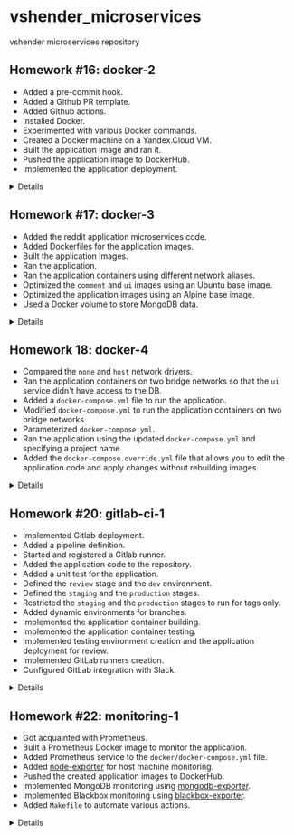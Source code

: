 # vshender_microservices

vshender microservices repository


## Homework #16: docker-2

- Added a pre-commit hook.
- Added a Github PR template.
- Added Github actions.
- Installed Docker.
- Experimented with various Docker commands.
- Created a Docker machine on a Yandex.Cloud VM.
- Built the application image and ran it.
- Pushed the application image to DockerHub.
- Implemented the application deployment.

<details><summary>Details</summary>

Install a pre-commit hook:
```
$ vim .pre-commit-config.yaml
$ pre-commit install
pre-commit installed at .git/hooks/pre-commit
```

Check Docker:
```
$ docker version
Client:
 Cloud integration: v1.0.25
 Version:           20.10.16
 API version:       1.41
 Go version:        go1.17.10
 Git commit:        aa7e414
 Built:             Thu May 12 09:20:34 2022
 OS/Arch:           darwin/amd64
 Context:           default
 Experimental:      true

Server: Docker Desktop 4.9.1 (81317)
 Engine:
  Version:          20.10.16
  API version:      1.41 (minimum version 1.12)
  Go version:       go1.17.10
  Git commit:       f756502
  Built:            Thu May 12 09:15:42 2022
  OS/Arch:          linux/amd64
  Experimental:     false
 containerd:
  Version:          1.6.4
  GitCommit:        212e8b6fa2f44b9c21b2798135fc6fb7c53efc16
 runc:
  Version:          1.1.1
  GitCommit:        v1.1.1-0-g52de29d
 docker-init:
  Version:          0.19.0
  GitCommit:        de40ad0

$ docker info
Client:
 Context:    default
 Debug Mode: false
 Plugins:
  buildx: Docker Buildx (Docker Inc., v0.8.2)
  compose: Docker Compose (Docker Inc., v2.6.0)
  sbom: View the packaged-based Software Bill Of Materials (SBOM) for an image (Anchore Inc., 0.6.0)
  scan: Docker Scan (Docker Inc., v0.17.0)

Server:
 Containers: 1
  Running: 1
  Paused: 0
  Stopped: 0
 Images: 3
 Server Version: 20.10.16
 Storage Driver: overlay2
  Backing Filesystem: extfs
  Supports d_type: true
  Native Overlay Diff: true
  userxattr: false
 Logging Driver: json-file
 Cgroup Driver: cgroupfs
 Cgroup Version: 2
 Plugins:
  Volume: local
  Network: bridge host ipvlan macvlan null overlay
  Log: awslogs fluentd gcplogs gelf journald json-file local logentries splunk syslog
 Swarm: inactive
 Runtimes: io.containerd.runc.v2 io.containerd.runtime.v1.linux runc
 Default Runtime: runc
 Init Binary: docker-init
 containerd version: 212e8b6fa2f44b9c21b2798135fc6fb7c53efc16
 runc version: v1.1.1-0-g52de29d
 init version: de40ad0
 Security Options:
  seccomp
   Profile: default
  cgroupns
 Kernel Version: 5.10.104-linuxkit
 Operating System: Docker Desktop
 OSType: linux
 Architecture: x86_64
 CPUs: 8
 Total Memory: 7.773GiB
 Name: docker-desktop
 ID: GA3U:AGYV:U6MS:ZAEP:OXSE:43GB:MILL:SIL6:LDUZ:IGJF:7SMA:7FUC
 Docker Root Dir: /var/lib/docker
 Debug Mode: false
 HTTP Proxy: http.docker.internal:3128
 HTTPS Proxy: http.docker.internal:3128
 No Proxy: hubproxy.docker.internal
 Registry: https://index.docker.io/v1/
 Labels:
 Experimental: false
 Insecure Registries:
  hubproxy.docker.internal:5000
  127.0.0.0/8
 Live Restore Enabled: false
```

Run a first Docker container:
```
$ docker run hello-world
Unable to find image 'hello-world:latest' locally
latest: Pulling from library/hello-world
2db29710123e: Pull complete
Digest: sha256:13e367d31ae85359f42d637adf6da428f76d75dc9afeb3c21faea0d976f5c651
Status: Downloaded newer image for hello-world:latest

Hello from Docker!
This message shows that your installation appears to be working correctly.

To generate this message, Docker took the following steps:
 1. The Docker client contacted the Docker daemon.
 2. The Docker daemon pulled the "hello-world" image from the Docker Hub.
    (amd64)
 3. The Docker daemon created a new container from that image which runs the
    executable that produces the output you are currently reading.
 4. The Docker daemon streamed that output to the Docker client, which sent it
    to your terminal.

To try something more ambitious, you can run an Ubuntu container with:
 $ docker run -it ubuntu bash

Share images, automate workflows, and more with a free Docker ID:
 https://hub.docker.com/

For more examples and ideas, visit:
 https://docs.docker.com/get-started/

$ docker ps
CONTAINER ID   IMAGE     COMMAND   CREATED   STATUS    PORTS     NAMES

$ docker ps -a
CONTAINER ID   IMAGE         COMMAND    CREATED              STATUS                          PORTS     NAMES
79cb0bad4865   hello-world   "/hello"   About a minute ago   Exited (0) About a minute ago             funny_davinci

$ docker images
REPOSITORY    TAG       IMAGE ID       CREATED        SIZE
hello-world   latest    feb5d9fea6a5   9 months ago   13.3kB
```

Experimenting with the `run`, `start`, `attach`, and `exec` Docker commands:
```
$ docker run -it ubuntu:18.04 /bin/bash
Unable to find image 'ubuntu:18.04' locally
18.04: Pulling from library/ubuntu
09db6f815738: Pull complete
Digest: sha256:478caf1bec1afd54a58435ec681c8755883b7eb843a8630091890130b15a79af
Status: Downloaded newer image for ubuntu:18.04
root@f07a59f3e9a4:/# echo 'Hello world!' > /tmp/file

root@f07a59f3e9a4:/# exit
exit

$ docker run -it ubuntu:18.04 /bin/bash
root@07abba940540:/# cat /tmp/file
cat: /tmp/file: No such file or directory

root@07abba940540:/# exit
exit

$ docker ps -a --format "table {{.ID}}\t{{.Image}}\t{{.CreatedAt}}\t{{.Names}}"
CONTAINER ID   IMAGE          CREATED AT                       NAMES
07abba940540   ubuntu:18.04   2022-07-05 23:57:16 +0100 WEST   keen_bhabha
f07a59f3e9a4   ubuntu:18.04   2022-07-05 23:56:52 +0100 WEST   serene_wilbur
79cb0bad4865   hello-world    2022-07-05 23:54:42 +0100 WEST   funny_davinci

$ docker ps -a
CONTAINER ID   IMAGE          COMMAND       CREATED         STATUS                     PORTS     NAMES
07abba940540   ubuntu:18.04   "/bin/bash"   3 minutes ago   Exited (1) 3 minutes ago             keen_bhabha
f07a59f3e9a4   ubuntu:18.04   "/bin/bash"   4 minutes ago   Exited (1) 4 minutes ago             serene_wilbur
79cb0bad4865   hello-world    "/hello"      6 minutes ago   Exited (0) 6 minutes ago             funny_davinci

$ docker start f07a59f3e9a4
f07a59f3e9a4

$ docker attach f07a59f3e9a4
root@f07a59f3e9a4:/# cat /tmp/file
Hello world!

root@f07a59f3e9a4:/# read escape sequence    # Ctrl-p Ctrl-q

$ docker ps -a
CONTAINER ID   IMAGE          COMMAND       CREATED         STATUS                     PORTS     NAMES
07abba940540   ubuntu:18.04   "/bin/bash"   3 minutes ago   Exited (1) 3 minutes ago             keen_bhabha
f07a59f3e9a4   ubuntu:18.04   "/bin/bash"   4 minutes ago   Up 27 seconds                        serene_wilbur
79cb0bad4865   hello-world    "/hello"      6 minutes ago   Exited (0) 6 minutes ago             funny_davinci

$ docker exec -it f07a59f3e9a4 bash
root@f07a59f3e9a4:/# ps afx
  PID TTY      STAT   TIME COMMAND
   12 pts/1    Ss     0:00 bash
   23 pts/1    R+     0:00  \_ ps afx
    1 pts/0    Ss+    0:00 /bin/bash

root@f07a59f3e9a4:/# exit
exit
```

Experimenting with the `commit` Docker command:
```
$ docker commit f07a59f3e9a4 vshender/ubuntu-tmp-file
sha256:2081712dd4de76fff23063e05869d96e288ce0be074b0840411c3636f7501e03

$ docker images
REPOSITORY                 TAG       IMAGE ID       CREATED         SIZE
vshender/ubuntu-tmp-file   latest    2081712dd4de   3 seconds ago   63.1MB
ubuntu                     18.04     ad080923604a   4 weeks ago     63.1MB
hello-world                latest    feb5d9fea6a5   9 months ago    13.3kB
```

Examine output of the `inspect` Docker command:
```
$ docker inspect 2081712dd4de
...

$ docker inspect f07a59f3e9a4
...
```

(See [docker_inspect_image.log](docker-monolith/docker_inspect_image.log) and [docker_inspect_container.log](docker-monolith/docker_inspect_container.log)).

The output of `docker inspect` for container has the "State", "HostConfig", "LogPath", "Mounts", and "NetworkSettings" items containing information about a running container.

Experimenting with the `ps`, `images`, `system`, `kill`, `rm`, and `rmi` Docker commands:
```
$ docker ps -q
f07a59f3e9a4

$ docker kill $(docker ps -q)
f07a59f3e9a4

$ docker system df
TYPE            TOTAL     ACTIVE    SIZE      RECLAIMABLE
Images          3         2         63.16MB   63.15MB (99%)
Containers      3         0         88B       88B (100%)
Local Volumes   0         0         0B        0B
Build Cache     18        0         18.06MB   18.06MB

$ docker rm $(docker ps -a -q)
07abba940540
f07a59f3e9a4
79cb0bad4865

$ docker images -q
2081712dd4de
ad080923604a
feb5d9fea6a5

$ docker rmi $(docker images -q)
Untagged: vshender/ubuntu-tmp-file:latest
Deleted: sha256:2081712dd4de76fff23063e05869d96e288ce0be074b0840411c3636f7501e03
Deleted: sha256:770eca87c93b88ac6bd2e1ff801b821adb9ed79801e5cf37abc64138aef01fef
Untagged: ubuntu:18.04
Untagged: ubuntu@sha256:478caf1bec1afd54a58435ec681c8755883b7eb843a8630091890130b15a79af
Deleted: sha256:ad080923604aa54962e903125cd9a860605c111bc45afc7d491cd8c77dccc13b
Deleted: sha256:95129a5fe07e89c1898dc40a027b291d5fe33a67b35a88f0f0eaf51ea691f0b5
Untagged: hello-world:latest
Untagged: hello-world@sha256:13e367d31ae85359f42d637adf6da428f76d75dc9afeb3c21faea0d976f5c651
Deleted: sha256:feb5d9fea6a5e9606aa995e879d862b825965ba48de054caab5ef356dc6b3412
Deleted: sha256:e07ee1baac5fae6a26f30cabfe54a36d3402f96afda318fe0a96cec4ca393359
```

Create a Docker machine on a Yandex.Cloud VM:
```
$ yc compute instance create \
  --name docker-host \
  --zone ru-central1-a \
  --network-interface subnet-name=default-ru-central1-a,nat-ip-version=ipv4 \
  --create-boot-disk image-folder-id=standard-images,image-family=ubuntu-1804-lts,size=15 \
  --ssh-key ~/.ssh/appuser.pub
done (36s)
id: fhmbrm0559oh9jgfsrds
folder_id: ...
created_at: "2022-07-11T14:42:35Z"
name: docker-host
zone_id: ru-central1-a
platform_id: standard-v2
resources:
  memory: "2147483648"
  cores: "2"
  core_fraction: "100"
status: RUNNING
boot_disk:
  mode: READ_WRITE
  device_name: fhm83c85c1oab87bpunn
  auto_delete: true
  disk_id: fhm83c85c1oab87bpunn
network_interfaces:
- index: "0"
  mac_address: d0:0d:bd:d8:05:2a
  subnet_id: e9bqom95bd1o3fkemarr
  primary_v4_address:
    address: 10.128.0.28
    one_to_one_nat:
      address: 62.84.114.61
      ip_version: IPV4
fqdn: fhmbrm0559oh9jgfsrds.auto.internal
scheduling_policy: {}
network_settings:
  type: STANDARD
placement_policy: {}

$ docker-machine create \
  --driver generic \
  --generic-ip-address=62.84.114.61 \
  --generic-ssh-user yc-user \
  --generic-ssh-key ~/.ssh/appuser \
  docker-host
Creating CA: /Users/vshender/.docker/machine/certs/ca.pem
Creating client certificate: /Users/vshender/.docker/machine/certs/cert.pem
Running pre-create checks...
Creating machine...
(docker-host) Importing SSH key...
Waiting for machine to be running, this may take a few minutes...
Detecting operating system of created instance...
Waiting for SSH to be available...
Detecting the provisioner...
Provisioning with ubuntu(systemd)...
Installing Docker...
Copying certs to the local machine directory...
Copying certs to the remote machine...
Setting Docker configuration on the remote daemon...
Checking connection to Docker...
Docker is up and running!
To see how to connect your Docker Client to the Docker Engine running on this virtual machine, run: docker-machine env docker-host

$ docker-machine ls
NAME          ACTIVE   DRIVER    STATE     URL                       SWARM   DOCKER      ERRORS
docker-host   -        generic   Running   tcp://62.84.114.61:2376           v20.10.17

$ eval $(docker-machine env docker-host)
```

Compare the output of `htop`:
```
$ docker run --rm -ti tehbilly/htop
Unable to find image 'tehbilly/htop:latest' locally
latest: Pulling from tehbilly/htop
1eae7a7426b0: Pull complete
ac2ca7632b9e: Pull complete
Digest: sha256:2284dc3e689c1db92163af48b329b93d4de8c778d411c0e6e375430736e57117
Status: Downloaded newer image for tehbilly/htop:latest

$ docker run --rm --pid host -ti tehbilly/htop
```

`htop` from the last command displays all processes of the Docker machine's VM.


Build the application image and run it:
```
$ cd docker/docker-monolith

$ docker build -t reddit:latest .
Sending build context to Docker daemon  18.94kB
Step 1/7 : FROM ubuntu:16.04
16.04: Pulling from library/ubuntu
58690f9b18fc: Pull complete
b51569e7c507: Pull complete
da8ef40b9eca: Pull complete
fb15d46c38dc: Pull complete
Digest: sha256:20858ebbc96215d6c3c574f781133ebffdc7c18d98af4f294cc4c04871a6fe61
Status: Downloaded newer image for ubuntu:16.04
 ---> b6f507652425
Step 2/7 : RUN apt-get update
 ---> Running in 978554bf973d
...
Step 10/11 : RUN chmod 0777 /start.sh
 ---> Running in 638c267016a6
Removing intermediate container 638c267016a6
 ---> 9bd35c0d173f
Step 11/11 : CMD ["/start.sh"]
 ---> Running in 3eb83e42f4ea
Removing intermediate container 3eb83e42f4ea
 ---> ee329dbecf6e
Successfully built ee329dbecf6e
Successfully tagged reddit:latest

Use 'docker scan' to run Snyk tests against images to find vulnerabilities and learn how to fix them

$ docker images
REPOSITORY      TAG       IMAGE ID       CREATED         SIZE
reddit          latest    42a6b2e06960   5 seconds ago   676MB
ubuntu          18.04     ad080923604a   5 weeks ago     63.1MB
ubuntu          16.04     b6f507652425   10 months ago   135MB
tehbilly/htop   latest    4acd2b4de755   4 years ago     6.91MB

$ docker images -a
REPOSITORY      TAG       IMAGE ID       CREATED              SIZE
<none>          <none>    3d3d06782304   15 seconds ago       676MB
reddit          latest    42a6b2e06960   15 seconds ago       676MB
<none>          <none>    12ce4f78fa32   17 seconds ago       676MB
<none>          <none>    dc066c50f7bb   32 seconds ago       660MB
<none>          <none>    c99d719dd6ec   32 seconds ago       660MB
<none>          <none>    ec6dec58fbe7   33 seconds ago       660MB
<none>          <none>    2bdcf5ce9d40   33 seconds ago       660MB
<none>          <none>    9dc5324bcfce   37 seconds ago       660MB
<none>          <none>    251c190e19a9   About a minute ago   166MB
ubuntu          18.04     ad080923604a   5 weeks ago          63.1MB
ubuntu          16.04     b6f507652425   10 months ago        135MB
tehbilly/htop   latest    4acd2b4de755   4 years ago          6.91MB

$ docker run --name reddit -d --network=host reddit:latest
480ef124283b116af29f76e0adc167c89e5db8610bce3e8befafa7cd6bcd34a1
```

Open http://62.84.114.61:9292/ and check the application.

Push the application image to DockerHub:
```
$ docker login
Login with your Docker ID to push and pull images from Docker Hub. If you don't have a Docker ID, head over to https://hub.docker.com to create one.
Username: vshender
Password:
Login Succeeded

Logging in with your password grants your terminal complete access to your account.
For better security, log in with a limited-privilege personal access token. Learn more at https://docs.docker.com/go/access-tokens/

$ docker tag reddit:latest vshender/otus-reddit:1.0

$ docker push vshender/otus-reddit:1.0
The push refers to repository [docker.io/vshender/otus-reddit]
561d32163b5d: Pushed
4e468ef4e0d7: Pushed
e0b51e6e0b00: Pushed
c0e930ada599: Pushed
7e834663955a: Pushed
6abc2b3e7bb0: Pushed
7133d482fda6: Pushed
207ddfee0858: Pushed
1251204ef8fc: Pushed
47ef83afae74: Pushed
df54c846128d: Pushed
be96a3f634de: Pushed
1.0: digest: sha256:7b24122dde3b25e650192c096f228bd40136b24512db78444b254d8a794f2737 size: 2823

$ eval $(docker-machine env --unset)

$ docker run --name reddit -d -p 9292:9292 vshender/otus-reddit:1.0
Unable to find image 'vshender/otus-reddit:1.0' locally
1.0: Pulling from vshender/otus-reddit
58690f9b18fc: Pull complete
b51569e7c507: Pull complete
da8ef40b9eca: Pull complete
fb15d46c38dc: Pull complete
15ab9c91db51: Pull complete
2bf406696b28: Pull complete
ead2fc68327c: Pull complete
b4608768d268: Pull complete
081b5dd5e53c: Pull complete
d8be6b88f4d7: Pull complete
0712db74546f: Pull complete
9b5b1bbca7bd: Pull complete
Digest: sha256:7b24122dde3b25e650192c096f228bd40136b24512db78444b254d8a794f2737
Status: Downloaded newer image for vshender/otus-reddit:1.0
faacc704c59019ecff87bc57bb9ecc0dad9f8a14df6a9137548ae633e6efed9e
```

Open http://127.0.0.1:9292/ and test the application.

Destroy the Docker machine:
```
$ docker-machine rm docker-host
About to remove docker-host
WARNING: This action will delete both local reference and remote instance.
Are you sure? (y/n): y
Successfully removed docker-host

$ yc compute instance delete docker-host
done (15s)
```

Create infrastructure and deploy the application:
```
$ cd infra

$ packer build -var-file=packer/variables.json packer/docker-host.json
...

==> Wait completed after 5 minutes 17 seconds

==> Builds finished. The artifacts of successful builds are:
--> yandex: A disk image was created: docker-host-1658054613 (id: fd890m36h1ti7psoioh9) with family name docker-host

$ yc compute image list
+----------------------+----------------------------+-----------------+----------------------+--------+
|          ID          |            NAME            |     FAMILY      |     PRODUCT IDS      | STATUS |
+----------------------+----------------------------+-----------------+----------------------+--------+
...
| fd890m36h1ti7psoioh9 | docker-host-1658054613     | docker-host     | f2ep34rv24tdc64fekvu | READY  |
...
+----------------------+----------------------------+-----------------+----------------------+--------+

$ cd terraform

$ terraform init
Initializing the backend...

Initializing provider plugins...
- Finding yandex-cloud/yandex versions matching "~> 0.73.0"...
- Finding latest version of hashicorp/local...
- Installing yandex-cloud/yandex v0.73.0...
- Installed yandex-cloud/yandex v0.73.0 (unauthenticated)
- Installing hashicorp/local v2.2.3...
- Installed hashicorp/local v2.2.3 (unauthenticated)

...

$ terraform apply -auto-approve
...

Apply complete! Resources: 3 added, 0 changed, 0 destroyed.

Outputs:

app_vm_ips = [
  "51.250.91.72",
  "62.84.116.253",
]


$ cd ../ansible

$ ansible-playbook --skip-tags install_docker site.yml

PLAY [Install Docker] ********************************************************************************************

PLAY [Deploy reddit application] *********************************************************************************

TASK [Run reddit app container] **********************************************************************************
changed: [reddit-app-0]
changed: [reddit-app-1]

PLAY RECAP *******************************************************************************************************
reddit-app-0               : ok=1    changed=1    unreachable=0    failed=0    skipped=0    rescued=0    ignored=0
reddit-app-1               : ok=1    changed=1    unreachable=0    failed=0    skipped=0    rescued=0    ignored=0
```

Open http://51.250.91.72:9292/ and http://62.84.116.253:9292/ and check the application.

Destroy the application's infrastructure:
```
$ cd ../terraform

$ terraform destroy -auto-approve
...

Destroy complete! Resources: 3 destroyed.
```

</details>


## Homework #17: docker-3

- Added the reddit application microservices code.
- Added Dockerfiles for the application images.
- Built the application images.
- Ran the application.
- Ran the application containers using different network aliases.
- Optimized the `comment` and `ui` images using an Ubuntu base image.
- Optimized the application images using an Alpine base image.
- Used a Docker volume to store MongoDB data.

<details><summary>Details</summary>

Prepare a Docker machine:
```
$ yc compute instance create \
  --name docker-host \
  --zone ru-central1-a \
  --network-interface subnet-name=default-ru-central1-a,nat-ip-version=ipv4 \
  --create-boot-disk image-folder-id=standard-images,image-family=ubuntu-1804-lts,size=15 \
  --ssh-key ~/.ssh/appuser.pub
...
      one_to_one_nat:
        address: 62.84.119.234
...

$ docker-machine create \
  --driver generic \
  --generic-ip-address=62.84.119.234 \
  --generic-ssh-user yc-user \
  --generic-ssh-key ~/.ssh/appuser \
  docker-host
...

$ eval $(docker-machine env docker-host)
```

Build the application images:
```
$ cd src

$ docker build -t vshender/post:1.0 -f Dockerfile.old ./post-py
...
Successfully built 8e9049ae34d6
Successfully tagged vshender/post:1.0

$ docker build -t vshender/comment:1.0 -f Dockerfile.ruby ./comment
...
Successfully built 6ba027cfeb81
Successfully tagged vshender/comment:1.0

$ docker build -t vshender/ui:1.0 -f Dockerfile.ruby ./ui
...
Successfully built fc53a1755fe2
Successfully tagged vshender/ui:1.0

$ docker images
REPOSITORY         TAG            IMAGE ID       CREATED              SIZE
vshender/ui        1.0            fc53a1755fe2   11 seconds ago       772MB
vshender/comment   1.0            6ba027cfeb81   About a minute ago   770MB
vshender/post      1.0            8e9049ae34d6   2 minutes ago        111MB
ruby               2.2            6c8e6f9667b2   4 years ago          715MB
python             3.6.0-alpine   cb178ebbf0f2   5 years ago          88.6MB
```

Run the application:
```
$ docker network create reddit
fd5feff84899137daa764e9cb2a3094a85ea6dace71dfb54718364ab1d1fb802

$ docker run -d \
    --network=reddit \
    --network-alias=post_db \
    --network-alias=comment_db \
    mongo:latest
Unable to find image 'mongo:latest' locally
latest: Pulling from library/mongo
...
Digest: sha256:82302b06360729842acd27ab8a91c90e244f17e464fcfd366b7427af652c5559
Status: Downloaded newer image for mongo:latest
bda52d0c6a16860162e6b2c281ce5e5d03a7d68368e7895484e1972a24f17095

$ docker run -d \
    --network=reddit \
    --network-alias=post \
    vshender/post:1.0
3523c4b38f96fe169ccbe7aab75e0cc3ff38d07edfb51b820b94a0770a7aca0a

$ docker run -d \
    --network=reddit \
    --network-alias=comment \
    vshender/comment:1.0
eaf56f450bf1cf781e1d6cae175918aee6e5f0e59844cdea5e961f2194aaf5a6

$ docker run -d \
    --network=reddit \
    -p 9292:9292 \
    vshender/ui:1.0
9ecc25b9e9830c1480279519f62818efc5c93eb13368b9fc2c6751cb6a8b0038
```

Open http://62.84.119.234:9292/ and test the application.

Run the application containers using different network aliases.
```
$ docker kill $(docker ps -q)
9ecc25b9e983
eaf56f450bf1
3523c4b38f96
bda52d0c6a16

$ docker run -d \
    --network=reddit \
    --network-alias=post_database \
    --network-alias=comment_database \
    mongo:latest
ccd828e9f1fcd9c1d01326ab5f78a73301fd9cd251d3b5dfa6c4571a1b31f7b0

$ docker run -d \
    --network=reddit \
    --network-alias=post_service \
    -e POST_DATABASE_HOST=post_database \
    vshender/post:1.0
33a8d0b88e3e96ca92159c865f157e3d9ade28619abce046bfe6d7dbb4cfa207

$ docker run -d \
    --network=reddit \
    --network-alias=comment_service \
    -e COMMENT_DATABASE_HOST=comment_database \
    vshender/comment:1.0
077c425687b739403cae90c0e8a3e4aef3e8675609369a53e08c5c52ed0b6c80

$ docker run -d \
    --network=reddit \
    -p 9292:9292 \
    -e POST_SERVICE_HOST=post_service \
    -e COMMENT_SERVICE_HOST=comment_service \
    vshender/ui:1.0
68af4302524ca413be790ba976d75363217f0c77c205869a0cbbab7138d6d3f9
```

Open http://62.84.119.234:9292/ and test the application.

Optimize the `comment` and `ui` images using an Ubuntu base image and examine the image sizes:
```
$ docker build -t vshender/comment:2.0 -f Dockerfile.ubuntu ./comment
...
Successfully built a77efba79646
Successfully tagged vshender/comment:2.0

$ docker build -t vshender/ui:2.0 -f Dockerfile.ubuntu ./ui
...
Successfully built 25e1f3b0b53e
Successfully tagged vshender/ui:2.0

$ docker images
REPOSITORY         TAG            IMAGE ID       CREATED          SIZE
vshender/ui        2.0            25e1f3b0b53e   10 seconds ago   410MB
vshender/comment   2.0            a77efba79646   46 seconds ago   407MB
vshender/ui        1.0            fc53a1755fe2   30 minutes ago   772MB
vshender/comment   1.0            6ba027cfeb81   31 minutes ago   770MB
vshender/post      1.0            8e9049ae34d6   32 minutes ago   111MB
mongo              latest         c8b57c4bf7e3   4 weeks ago      701MB
ubuntu             16.04          b6f507652425   10 months ago    135MB
ruby               2.2            6c8e6f9667b2   4 years ago      715MB
python             3.6.0-alpine   cb178ebbf0f2   5 years ago      88.6MB
```

Optimize the application images using an Alpine base image:
```
$ docker build -t vshender/post:2.0 ./post-py
...
Successfully built 9f025b407f1a
Successfully tagged vshender/post:2.0

$ docker build -t vshender/comment:3.0 ./comment
...
Successfully built 62859ed3f3bf
Successfully tagged vshender/comment:3.0

$ docker build -t vshender/ui:3.0 ./ui
...
Successfully built bb8fe4b4093a
Successfully tagged vshender/ui:3.0

$ docker images
REPOSITORY         TAG            IMAGE ID       CREATED          SIZE
vshender/ui        3.0            bb8fe4b4093a   9 seconds ago    71.6MB
vshender/comment   3.0            62859ed3f3bf   4 minutes ago    69.5MB
vshender/post      2.0            9f025b407f1a   5 minutes ago    107MB
vshender/ui        2.0            25e1f3b0b53e   25 minutes ago   410MB
vshender/comment   2.0            a77efba79646   26 minutes ago   407MB
vshender/ui        1.0            fc53a1755fe2   56 minutes ago   772MB
vhsender/comment   1.0            6ba027cfeb81   57 minutes ago   770MB
vshender/post      1.0            8e9049ae34d6   58 minutes ago   111MB
...
```

Use a Docker volume to store MongoDB data:
```
$ docker stop $(docker ps -q)
fdd93a8b764b
37fa1d2bbf3d
33a8d0b88e3e
ccd828e9f1fc

$ docker volume create reddit_db
reddit_db

$ docker run -d \
    --network=reddit \
    --network-alias=post_db \
    --network-alias=comment_db \
    -v reddit_db:/data/db \
    mongo:latest
94862b88ecc864b188468c65729f0c9843f0e7b6e5ba91c5ecbce42a44fe3512

$ docker run -d \
    --network=reddit \
    --network-alias=post \
    vshender/post:2.0
5129670cda53b9f1801c4a1af3e8a518cf74bf850562bcb074d866131f1b8e6b

$ docker run -d \
    --network=reddit \
    --network-alias=comment \
    vshender/comment:3.0
9ac3d835180e961cf2e58dc40f24a343f7ce4034273ca448107ea6f137de455e

$ docker run -d \
    --network=reddit \
    -p 9292:9292 \
    vshender/ui:3.0
393b0942a19c612998f50e8f5424be082c9fe0f51128748eaf3cc6bae0bb7c21
```

Open http://62.84.119.234:9292/ and create some posts and comments.

Restart a MongoDB container:
```
$ docker ps
CONTAINER ID   IMAGE                  COMMAND                  CREATED         STATUS         PORTS                                       NAMES
...
94862b88ecc8   mongo:latest           "docker-entrypoint.s…"   2 minutes ago   Up 2 minutes   27017/tcp                                   serene_johnson

$ docker stop 94862b88ecc8
94862b88ecc8

$ docker run -d \
    --network=reddit \
    --network-alias=post_db \
    --network-alias=comment_db \
    -v reddit_db:/data/db \
    mongo:latest
155c291afafe61b76d70f89f3579f70217394f42f3344a25df0d17b7dec0f350
```

Open http://62.84.119.234:9292/ and verify that the created data still exists.

Stop the application containers:
```
$ docker stop $(docker ps -q)
155c291afafe
393b0942a19c
9ac3d835180e
5129670cda53
```

Remove the created bridge network:
```
$ docker network rm reddit
reddit
```

</details>


## Homework 18: docker-4

- Compared the `none` and `host` network drivers.
- Ran the application containers on two bridge networks so that the `ui` service didn't have access to the DB.
- Added a `docker-compose.yml` file to run the application.
- Modified `docker-compose.yml` to run the application containers on two bridge networks.
- Parameterized `docker-compose.yml`.
- Ran the application using the updated `docker-compose.yml` and specifying a project name.
- Added the `docker-compose.override.yml` file that allows you to edit the application code and apply changes without rebuilding images.

<details><summary>Details</summary>

Compare the `none` and `host` network drivers:
```
$ eval $(docker-machine env docker-host)

$ docker run --rm --network none joffotron/docker-net-tools -c ifconfig
Unable to find image 'joffotron/docker-net-tools:latest' locally
...
Status: Downloaded newer image for joffotron/docker-net-tools:latest
lo        Link encap:Local Loopback
          inet addr:127.0.0.1  Mask:255.0.0.0
          UP LOOPBACK RUNNING  MTU:65536  Metric:1
          RX packets:0 errors:0 dropped:0 overruns:0 frame:0
          TX packets:0 errors:0 dropped:0 overruns:0 carrier:0
          collisions:0 txqueuelen:1000
          RX bytes:0 (0.0 B)  TX bytes:0 (0.0 B)

$ docker run --rm --network host joffotron/docker-net-tools -c ifconfig
br-fd5feff84899 Link encap:Ethernet  HWaddr 02:42:4B:75:B2:8B
          inet addr:172.18.0.1  Bcast:172.18.255.255  Mask:255.255.0.0
          inet6 addr: fe80::42:4bff:fe75:b28b%32622/64 Scope:Link
          UP BROADCAST MULTICAST  MTU:1500  Metric:1
          RX packets:281 errors:0 dropped:0 overruns:0 frame:0
          TX packets:353 errors:0 dropped:0 overruns:0 carrier:0
          collisions:0 txqueuelen:0
          RX bytes:185211 (180.8 KiB)  TX bytes:160578 (156.8 KiB)

docker0   Link encap:Ethernet  HWaddr 02:42:8A:EC:37:51
          inet addr:172.17.0.1  Bcast:172.17.255.255  Mask:255.255.0.0
          inet6 addr: fe80::42:8aff:feec:3751%32622/64 Scope:Link
          UP BROADCAST MULTICAST  MTU:1500  Metric:1
          RX packets:52155 errors:0 dropped:0 overruns:0 frame:0
          TX packets:85900 errors:0 dropped:0 overruns:0 carrier:0
          collisions:0 txqueuelen:0
          RX bytes:4111194 (3.9 MiB)  TX bytes:1236827460 (1.1 GiB)

eth0      Link encap:Ethernet  HWaddr D0:0D:17:28:49:B7
          inet addr:10.128.0.26  Bcast:10.128.0.255  Mask:255.255.255.0
          inet6 addr: fe80::d20d:17ff:fe28:49b7%32622/64 Scope:Link
          UP BROADCAST RUNNING MULTICAST  MTU:1500  Metric:1
          RX packets:224231 errors:0 dropped:0 overruns:0 frame:0
          TX packets:119906 errors:0 dropped:0 overruns:0 carrier:0
          collisions:0 txqueuelen:1000
          RX bytes:3215951264 (2.9 GiB)  TX bytes:11878584 (11.3 MiB)

lo        Link encap:Local Loopback
          inet addr:127.0.0.1  Mask:255.0.0.0
          inet6 addr: ::1%32622/128 Scope:Host
          UP LOOPBACK RUNNING  MTU:65536  Metric:1
          RX packets:100284 errors:0 dropped:0 overruns:0 frame:0
          TX packets:100284 errors:0 dropped:0 overruns:0 carrier:0
          collisions:0 txqueuelen:1000
          RX bytes:7388480 (7.0 MiB)  TX bytes:7388480 (7.0 MiB)

$ docker-machine ssh docker-host sudo apt install -y net-tools && ifconfig
...
lo0: flags=8049<UP,LOOPBACK,RUNNING,MULTICAST> mtu 16384
        options=1203<RXCSUM,TXCSUM,TXSTATUS,SW_TIMESTAMP>
        inet 127.0.0.1 netmask 0xff000000
        inet6 ::1 prefixlen 128
        inet6 fe80::1%lo0 prefixlen 64 scopeid 0x1
        nd6 options=201<PERFORMNUD,DAD>
gif0: flags=8010<POINTOPOINT,MULTICAST> mtu 1280
stf0: flags=0<> mtu 1280
XHC1: flags=0<> mtu 0
XHC0: flags=0<> mtu 0
XHC20: flags=0<> mtu 0
VHC128: flags=0<> mtu 0
en5: flags=8863<UP,BROADCAST,SMART,RUNNING,SIMPLEX,MULTICAST> mtu 1500
        ...
ap1: flags=8802<BROADCAST,SIMPLEX,MULTICAST> mtu 1500
        ...
en0: flags=8863<UP,BROADCAST,SMART,RUNNING,SIMPLEX,MULTICAST> mtu 1500
        ...
awdl0: flags=8943<UP,BROADCAST,RUNNING,PROMISC,SIMPLEX,MULTICAST> mtu 1500
        ...
llw0: flags=8863<UP,BROADCAST,SMART,RUNNING,SIMPLEX,MULTICAST> mtu 1500
        ...
en1: flags=8963<UP,BROADCAST,SMART,RUNNING,PROMISC,SIMPLEX,MULTICAST> mtu 1500
        ...
en2: flags=8963<UP,BROADCAST,SMART,RUNNING,PROMISC,SIMPLEX,MULTICAST> mtu 1500
        ...
en3: flags=8963<UP,BROADCAST,SMART,RUNNING,PROMISC,SIMPLEX,MULTICAST> mtu 1500
        ...
en4: flags=8963<UP,BROADCAST,SMART,RUNNING,PROMISC,SIMPLEX,MULTICAST> mtu 1500
        ...
bridge0: flags=8863<UP,BROADCAST,SMART,RUNNING,SIMPLEX,MULTICAST> mtu 1500
        ...
utun0: flags=8051<UP,POINTOPOINT,RUNNING,MULTICAST> mtu 1380
        ...
utun1: flags=8051<UP,POINTOPOINT,RUNNING,MULTICAST> mtu 2000
        ...
utun2: flags=8051<UP,POINTOPOINT,RUNNING,MULTICAST> mtu 1000
        ...
en8: flags=8863<UP,BROADCAST,SMART,RUNNING,SIMPLEX,MULTICAST> mtu 1500
        ...
```

Run the application containers on two bridge networks so that the `ui` service doesn't have access to the DB.
```
$ docker network create back_net --subnet=10.0.2.0/24
5f5f01466d0c881bed1f3c058ad049f3cc2a90aa09b8a6499c4da77fcf77c236

$ docker network create front_net --subnet=10.0.1.0/24
22bc170d24e9805cbdd8d7e6de6bea69f40529e901234d53df595910080ef173

$ docker network list
NETWORK ID     NAME        DRIVER    SCOPE
5f5f01466d0c   back_net    bridge    local
f580f42afc1e   bridge      bridge    local
22bc170d24e9   front_net   bridge    local
ede3e8bcd3df   host        host      local
6ac654ba85f4   none        null      local

$ docker run -d --network=front_net -p 9292:9292 --name ui vshender/ui:3.0
e2f912af502d56aa42a26623d1751c280999b9ee81b7c79d8a50c14822d1f81b

$ docker run -d --network=back_net --name comment vshender/comment:3.0
667d364af1a74e273785dbff6693cd87544c387dfd5bcecc827aaed4c8c9afc3

$ docker run -d --network=back_net --name post vshender/post:2.0
43fe9073a6bc21a267fe1aacf9092567e9f069057b62b409fae8ccd91e92fcd6

$ docker run -d --network=back_net --name mongo_db --network-alias=post_db --network-alias=comment_db -v reddit_db:/data/db mongo:latest
e280830eabede0a4a81f0ecd265d27c24c8c9832dda83315d0c05148d89f4672

$ docker network connect front_net post

$ docker network connect front_net comment
```

Open http://62.84.119.234:9292/ and check the application.

Examine network on Docker machine:
```
$ docker-machine ssh docker-host
Welcome to Ubuntu 18.04.6 LTS (GNU/Linux 4.15.0-112-generic x86_64)

 * Documentation:  https://help.ubuntu.com
 * Management:     https://landscape.canonical.com
 * Support:        https://ubuntu.com/advantage
New release '20.04.4 LTS' available.
Run 'do-release-upgrade' to upgrade to it.

yc-user@docker-host:~$ sudo apt update && sudo apt install bridge-utils
...

yc-user@docker-host:~$ sudo docker network ls
NETWORK ID     NAME        DRIVER    SCOPE
5f5f01466d0c   back_net    bridge    local
f580f42afc1e   bridge      bridge    local
22bc170d24e9   front_net   bridge    local
ede3e8bcd3df   host        host      local
6ac654ba85f4   none        null      local

yc-user@docker-host:~$ ifconfig | grep ^br
br-22bc170d24e9: flags=4163<UP,BROADCAST,RUNNING,MULTICAST>  mtu 1500
br-5f5f01466d0c: flags=4163<UP,BROADCAST,RUNNING,MULTICAST>  mtu 1500

yc-user@docker-host:~$ brctl show br-22bc170d24e9
bridge name             bridge id               STP enabled     interfaces
br-22bc170d24e9         8000.024211a431d0       no              veth6437a35
                                                                vethf4ab308
                                                                vethf91e4b1

yc-user@docker-host:~$ brctl show br-5f5f01466d0c
bridge name             bridge id               STP enabled     interfaces
br-5f5f01466d0c         8000.024293451890       no              veth2ebcd2d
                                                                vetha5ab886
                                                                vetha6fc845

yc-user@docker-host:~$ sudo iptables -nL -t nat
Chain PREROUTING (policy ACCEPT)
target     prot opt source               destination
DOCKER     all  --  0.0.0.0/0            0.0.0.0/0            ADDRTYPE match dst-type LOCAL

Chain INPUT (policy ACCEPT)
target     prot opt source               destination

Chain OUTPUT (policy ACCEPT)
target     prot opt source               destination
DOCKER     all  --  0.0.0.0/0           !127.0.0.0/8          ADDRTYPE match dst-type LOCAL

Chain POSTROUTING (policy ACCEPT)
target     prot opt source               destination
MASQUERADE  all  --  10.0.1.0/24          0.0.0.0/0
MASQUERADE  all  --  10.0.2.0/24          0.0.0.0/0
MASQUERADE  all  --  172.17.0.0/16        0.0.0.0/0
MASQUERADE  tcp  --  10.0.1.2             10.0.1.2             tcp dpt:9292

Chain DOCKER (2 references)
target     prot opt source               destination
RETURN     all  --  0.0.0.0/0            0.0.0.0/0
RETURN     all  --  0.0.0.0/0            0.0.0.0/0
RETURN     all  --  0.0.0.0/0            0.0.0.0/0
DNAT       tcp  --  0.0.0.0/0            0.0.0.0/0            tcp dpt:9292 to:10.0.1.2:9292

yc-user@docker-host:~$ ps -ef | grep docker-proxy
root     20259  3730  0 18:46 ?        00:00:00 /usr/bin/docker-proxy -proto tcp -host-ip 0.0.0.0 -host-port 9292 -container-ip 10.0.1.2 -container-port 9292
root     20266  3730  0 18:46 ?        00:00:00 /usr/bin/docker-proxy -proto tcp -host-ip :: -host-port 9292 -container-ip 10.0.1.2 -container-port 9292
yc-user  23759 22660  0 18:56 pts/0    00:00:00 grep --color=auto docker-proxy

yc-user@docker-host:~$ logout
```

Stop the application containers:
```
$ docker stop $(docker ps -q)
e280830eabed
43fe9073a6bc
667d364af1a7
e2f912af502d
```

Use the `docker-compose.yml` file to run the application:
```
$ cd src

$ export USERNAME=vshender

$ docker-compose up -d
Creating network "src_reddit" with the default driver
Creating volume "src_post_db" with default driver
Pulling db (mongo:3.2)...
...
Creating src_post_1    ... done
Creating src_comment_1 ... done
Creating src_ui_1      ... done
Creating src_db_1      ... done

$ docker-compose ps
    Name                  Command             State                    Ports
----------------------------------------------------------------------------------------------
src_comment_1   puma                          Up
src_db_1        docker-entrypoint.sh mongod   Up      27017/tcp
src_post_1      python3 post_app.py           Up
src_ui_1        puma                          Up      0.0.0.0:9292->9292/tcp,:::9292->9292/tcp
```

Open http://62.84.119.234:9292/ and check the application.

Shut down the application:
```
$ docker-compose down
Stopping src_comment_1 ... done
Stopping src_db_1      ... done
Stopping src_ui_1      ... done
Stopping src_post_1    ... done
Removing src_comment_1 ... done
Removing src_db_1      ... done
Removing src_ui_1      ... done
Removing src_post_1    ... done
Removing network src_reddit
```

Run the application using the updated `docker-compose.yml` and specifying a project name.
```
$ docker-compose -p reddit up -d
Creating network "reddit_back_net" with the default driver
Creating network "reddit_front_net" with the default driver
Creating reddit_comment_1 ... done
Creating reddit_db_1      ... done
Creating reddit_ui_1      ... done
Creating reddit_post_1    ... done
```

Open http://62.84.119.234:8000/ and check the application.

Shut down the application:
```
$ docker-compose -p reddit down
Stopping reddit_ui_1      ... done
Stopping reddit_post_1    ... done
Stopping reddit_db_1      ... done
Stopping reddit_comment_1 ... done
Removing reddit_ui_1      ... done
Removing reddit_post_1    ... done
Removing reddit_db_1      ... done
Removing reddit_comment_1 ... done
Removing network reddit_back_net
Removing network reddit_front_net
```

Destroy the Docker machine:
```
$ docker-machine rm docker-host
About to remove docker-host
WARNING: This action will delete both local reference and remote instance.
Are you sure? (y/n): y
Successfully removed docker-host

$ yc compute instance delete docker-host
done (15s)
```

</details>


## Homework #20: gitlab-ci-1

- Implemented Gitlab deployment.
- Added a pipeline definition.
- Started and registered a Gitlab runner.
- Added the application code to the repository.
- Added a unit test for the application.
- Defined the `review` stage and the `dev` environment.
- Defined the `staging` and the `production` stages.
- Restricted the `staging` and the `production` stages to run for tags only.
- Added dynamic environments for branches.
- Implemented the application container building.
- Implemented the application container testing.
- Implemented testing environment creation and the application deployment for review.
- Implemented GitLab runners creation.
- Configured GitLab integration with Slack.

<details><summary>Details</summary>

Deploy Gitlab:
```
$ cd gitlab-ci/gitlab/infra/terraform

$ terraform init
...

$ terraform apply -auto-approve
...

Apply complete! Resources: 2 added, 0 changed, 0 destroyed.

Outputs:

gitlab_external_ip = "84.201.130.130"

$ cd ../ansible

$ ansible-playbook playbooks/site.yml
...

TASK [Show Gitlab password] **************************************************************************************
ok: [gitlab] => {
    "msg": "Gitlab credentials for the first login: username: root, password: ..."
}

PLAY RECAP *******************************************************************************************************
gitlab                     : ok=8    changed=5    unreachable=0    failed=0    skipped=0    rescued=0    ignored=0
```

Configure Gitlab:
1. Open http://84.201.130.130/
2. Login using the provided credentials.
3. Go to "Edit profile" -> "Password" and change the password, as the file containing the default password will be deleted after 24 hours.
4. Go to "Menu" -> "Admin" -> "Settings" -> "General" -> "Sign-up restrictions" and disable sign-up.

Useful links:
- [GitLab Docker images](https://docs.gitlab.com/ee/install/docker.html)
- [community.docker.docker_container module --- manage docker containers](https://docs.ansible.com/ansible/latest/collections/community/docker/docker_container_module.html)

Configure a repository for the application:
1. Go to "+" -> "New group" and create a new private group named "homework".
2. Create a new project named "example".
3. Push the application repository:
```
$ git remote add gitlab http://84.201.130.130/homework/example.git

$ git push gitlab gitlab-ci-1
...
```

Go to "CI/CD" -> "Pipelines" and check that the pipeline status is "pending".

Go to "Settings" -> "CI/CD" -> "Runners" and get the runners registration token.

Start and register a Gitlab runner:
```
$ ssh -i ~/.ssh/appuser ubuntu@84.201.130.130
...
ubuntu@fhmojvm426geln1lnl5m:~$ sudo docker run -d --name gitlab-runner --restart always \
  -v /srv/gitlab-runner/config:/etc/gitlab-runner \
  -v /var/run/docker.sock:/var/run/docker.sock \
  gitlab/gitlab-runner:latest
Unable to find image 'gitlab/gitlab-runner:latest' locally
latest: Pulling from gitlab/gitlab-runner
d7bfe07ed847: Already exists
fa6bd21be6f6: Pull complete
d4a2aca7780c: Pull complete
Digest: sha256:3c00590a96d46655560b6c19b898c2b70a87213b9de48364ae4d426861db807f
Status: Downloaded newer image for gitlab/gitlab-runner:latest
59bbae83e03c946cc004a82288865a6475252d4f8d3dfb50934ad86e57f5e3eb

ubuntu@fhmojvm426geln1lnl5m:~$ sudo docker exec -it gitlab-runner gitlab-runner register \
  --url http://84.201.130.130/ \
  --registration-token ... \
  --non-interactive \
  --locked=false \
  --name DockerRunner \
  --executor docker \
  --docker-image alpine:latest \
  --tag-list "linux,xenial,ubuntu,docker" \
  --run-untagged
Runtime platform                                    arch=amd64 os=linux pid=42 revision=32fc1585 version=15.2.1
Running in system-mode.

Registering runner... succeeded                     runner=GR1348941JkFNu6JQ
Runner registered successfully. Feel free to start it, but if it's running already the config should be automatically reloaded!

Configuration (with the authentication token) was saved in "/etc/gitlab-runner/config.toml"

ubuntu@fhmojvm426geln1lnl5m:~$ exit
logout
```

Go to "CI/CD" -> "Pipelines" and check that the pipeline status is "passed".

Add the application code to the repository:
```
$ cd ../../../

$ git clone https://github.com/express42/reddit.git && rm -rf ./reddit/.git
...
```

Push the code to the Gitlab repository, then go to "Deployment" -> "Environments" and check environments.

Go to "Settings" -> "CI/CD" -> "Variables" and add the `DOCKER_HUB_LOGIN` and the `DOCKER_HUB_PASSWD` variables needed for the application image building.

Go to "Settigns" -> "CI/CD" -> "Runners" and remove the previously registered runner.

Register a GitLab runner to use the `docker` image and `privileged` mode in order to be able to build Docker images:
```
$ ssh -i ~/.ssh/appuser ubuntu@84.201.130.130
...
ubuntu@fhmojvm426geln1lnl5m:~$ sudo docker stop gitlab-runner
gitlab-runner

ubuntu@fhmojvm426geln1lnl5m:~$ sudo docker rm gitlab-runner
gitlab-runner

ubuntu@fhmojvm426geln1lnl5m:~$ sudo docker run -d --name gitlab-runner --restart always \
  -v /srv/gitlab-runner/config:/etc/gitlab-runner \
  -v /var/run/docker.sock:/var/run/docker.sock \
  gitlab/gitlab-runner:latest
1cb8f35f7242658d717803861255ee59e949212cfdbe80e47c8cc04ec86434b0

ubuntu@fhmojvm426geln1lnl5m:~$ sudo docker exec -it gitlab-runner gitlab-runner register \
  --url http://84.201.130.130/ \
  --registration-token ... \
  --docker-privileged \
  --non-interactive \
  --locked=false \
  --name DockerRunner \
  --executor docker \
  --docker-image docker:19.03.1 \
  --tag-list "linux,xenial,ubuntu,docker" \
  --run-untagged
Runtime platform                                    arch=amd64 os=linux pid=29 revision=32fc1585 version=15.2.1
Running in system-mode.

Registering runner... succeeded                     runner=GR1348941JkFNu6JQ
Runner registered successfully. Feel free to start it, but if it's running already the config should be automatically reloaded!

Configuration (with the authentication token) was saved in "/etc/gitlab-runner/config.toml"

ubuntu@fhmojvm426geln1lnl5m:~$ exit
logout
```

Push the code to the Gitlab repository, then go to Docker Hub and check the built application image.

Useful links:
- [Use Docker to build Docker images](https://docs.gitlab.com/ee/ci/docker/using_docker_build.html#use-docker-in-docker)
- [Update: Changes to GitLab CI/CD and Docker in Docker with Docker 19.03](https://about.gitlab.com/blog/2019/07/31/docker-in-docker-with-docker-19-dot-03/)

Create a bucket for the terraform state storage:
```
$ cd gitlab-ci/gitlab/infra/terraform
$ terraform apply -auto-approve
...
```

Go to "Settings" -> "CI/CD" -> "Variables" and add the `YC_OAUTH_TOKEN`, `YC_CLOUD_ID`, `YC_FOLDER_ID`, `YC_SUBNET_ID`, `YC_STATE_BUCKET_ACCESS_KEY`, and `YC_STATE_BUCKET_SECRET_KEY` variables needed for testing environments creation.

Push a new branch to the Gitlab repository, then go to "Deployment" -> "Environments" and check the environment created for the branch.

Useful links:
- [Set dynamic environment URLs after a job finishes](https://docs.gitlab.com/ee/ci/environments/#set-dynamic-environment-urls-after-a-job-finishes)

Go to "Settigns" -> "CI/CD" -> "Runners" and remove the previously registered runner.

Stop the existing GitLab runner:
```
$ ssh -i ~/.ssh/appuser ubuntu@84.201.130.130
...
ubuntu@fhmojvm426geln1lnl5m:~$ sudo docker stop gitlab-runner
gitlab-runner

ubuntu@fhmojvm426geln1lnl5m:~$ sudo docker rm gitlab-runner
gitlab-runner

ubuntu@fhmojvm426geln1lnl5m:~$ exit
logout
```

Create and register new GitLab runners using Ansible playbook:
```
$ cd gitlab-ci/gitlab/infra/ansible

$ ansible-playbook playbooks/site.yml --extra-vars "runner_token=... runners_count=2" --tags create_runners
...
PLAY RECAP *******************************************************************************************************
gitlab                     : ok=2    changed=2    unreachable=0    failed=0    skipped=0    rescued=0    ignored=0
```

Go to "Settings" -> "Integrations" -> "Slack notifications" and configure Slack integration.

You can check GitLab notifications [here](https://devops-team-otus.slack.com/archives/GSFU43CHG).

</details>


## Homework #22: monitoring-1

- Got acquainted with Prometheus.
- Built a Prometheus Docker image to monitor the application.
- Added Prometheus service to the `docker/docker-compose.yml` file.
- Added [node-exporter](https://github.com/prometheus/node_exporter) for host machine monitoring.
- Pushed the created application images to DockerHub.
- Implemented MongoDB monitoring using [mongodb-exporter](https://github.com/percona/mongodb_exporter).
- Implemented Blackbox monitoring using [blackbox-exporter](https://github.com/prometheus/blackbox_exporter).
- Added `Makefile` to automate various actions.

<details><summary>Details</summary>

Create a Docker machine on a Yandex.Cloud VM:
```
$ yc compute instance create \
    --name docker-host \
    --zone ru-central1-a \
    --network-interface subnet-name=default-ru-central1-a,nat-ip-version=ipv4 \
    --create-boot-disk image-folder-id=standard-images,image-family=ubuntu-1804-lts,size=15 \
    --ssh-key ~/.ssh/appuser.pub
done (21s)
id: fhmhfgr7hb4c9hepr9d3
...
network_interfaces:
  - index: "0"
    mac_address: d0:0d:11:7c:36:78
    subnet_id: e9bqom95bd1o3fkemarr
    primary_v4_address:
      address: 10.128.0.4
      one_to_one_nat:
        address: 51.250.93.5
        ip_version: IPV4
...

$ docker-machine create \
    --driver generic \
    --generic-ip-address=51.250.93.5 \
    --generic-ssh-user yc-user \
    --generic-ssh-key ~/.ssh/appuser \
    docker-host
Running pre-create checks...
Creating machine...
(docker-host) Importing SSH key...
Waiting for machine to be running, this may take a few minutes...
Detecting operating system of created instance...
Waiting for SSH to be available...
Detecting the provisioner...
Provisioning with ubuntu(systemd)...
Installing Docker...
Copying certs to the local machine directory...
Copying certs to the remote machine...
Setting Docker configuration on the remote daemon...
Checking connection to Docker...
Docker is up and running!
To see how to connect your Docker Client to the Docker Engine running on this virtual machine, run: docker-machine env docker-host

$ docker-machine ls
NAME          ACTIVE   DRIVER    STATE     URL                      SWARM   DOCKER      ERRORS
docker-host   *        generic   Running   tcp://51.250.93.5:2376           v20.10.17

$ docker-machine ip docker-host
51.250.93.5

$ eval $(docker-machine env docker-host)
```

Run Prometheus:
```
$ docker run --name prometheus --rm -d -p 9090:9090 prom/prometheus
Unable to find image 'prom/prometheus:latest' locally
latest: Pulling from prom/prometheus
...
Status: Downloaded newer image for prom/prometheus:latest
8086c215b74860d75273a383d694d65525df1a3674c2d8ac88ee852e4c27b03b

$ docker ps
CONTAINER ID   IMAGE             COMMAND                  CREATED          STATUS          PORTS                                       NAMES
8086c215b748   prom/prometheus   "/bin/prometheus --c…"   15 seconds ago   Up 12 seconds   0.0.0.0:9090->9090/tcp, :::9090->9090/tcp   prometheus
```

Open http://51.250.93.5:9090/ and get acquainted with Prometheus.

Stop Prometheus:
```
$ docker stop prometheus
prometheus
```

Build a Prometheus Docker image to monitor the application:
```
$ cd monitoring/prometheus
$ export USERNAME=vshender
$ docker build -t $USERNAME/prometheus .
...
```

Build the application microservice images:
```
$ cd ../../

$ for srv in ui post-py comment; do cd src/$srv; USER_NAME=$USERNAME bash docker_build.sh; cd -; done
...
```

Run the application:
```
$ cd docker

$ cp .env.example .env

$ docker-compose up -d
[+] Running 7/7
 ⠿ Network docker_front_net       Created                                   0.1s
 ⠿ Network docker_back_net        Created                                   0.1s
 ⠿ Container docker-db-1          Started                                   2.3s
 ⠿ Container docker-post-1        Started                                   3.8s
 ⠿ Container docker-ui-1          Started                                   3.4s
 ⠿ Container docker-comment-1     Started                                   4.7s
 ⠿ Container docker-prometheus-1  Started
...
```

- Open http://51.250.93.5:9292/ and check the application.
- Open http://51.250.93.5:9090/ adn check the Prometheus.

Rebuild the Prometheus Docker image with the node-exporter configuration added:
```
$ cd ../monitoring/prometheus

$ docker build -t $USERNAME/prometheus .
...
```

Rerun the application:
```
$ cd ../../docker

$ docker-compose down
[+] Running 7/7
 ⠿ Container docker-post-1        Removed                                   2.9s
 ⠿ Container docker-prometheus-1  Removed                                   3.0s
 ⠿ Container docker-ui-1          Removed                                   2.3s
 ⠿ Container docker-db-1          Removed                                   2.1s
 ⠿ Container docker-comment-1     Removed                                   3.0s
 ⠿ Network docker_front_net       Removed                                   0.1s
 ⠿ Network docker_back_net        Removed                                   0.1s

$ docker-compose up -d
[+] Running 8/8
 ⠿ Network docker_back_net           Created                                0.1s
 ⠿ Network docker_front_net          Created                                0.1s
 ⠿ Container docker-db-1             Started                                3.0s
 ⠿ Container docker-post-1           Started                                4.9s
 ⠿ Container docker-node-exporter-1  Started                                2.2s
 ⠿ Container docker-comment-1        Started                                3.7s
 ⠿ Container docker-ui-1             Started                                4.1s
 ⠿ Container docker-prometheus-1     Started                                2.7s
```

- Open http://51.250.93.5:9090/targets and check the node-exporter target.
- Check the `node_load1` metric: http://51.250.93.5:9090/graph?g0.range_input=1h&g0.expr=node_load1&g0.tab=0.
- Add load:

  ```
  $ docker-machine ssh docker-host
  ...
  yc-user@docker-host:~$ yes > /dev/null
  ^C

  yc-user@docker-host:~$ exit
  logout
  ```
- Check the `node_load1` metric again.

Push the created application images to DockerHub:
```
$ docker login
Authenticating with existing credentials...
Login Succeeded

...

$ for image in ui comment post prometheus; do docker push $USERNAME/$image; done
...
```

DockerHub profile: https://hub.docker.com/u/vshender.

Build the mongodb-exporter image:
```
$ cd ../monitoring/mongodb

$ docker build -t $USERNAME/mongodb-exporter .
...
```

Rebuild the Prometheus Docker image with the mongodb-exporter configuration added:
```
$ cd ../prometheus

$ docker build -t $USERNAME/prometheus .
...
```

Rerun the application:
```
$ cd ../../docker

$ docker-compose down
[+] Running 8/8
 ⠿ Container docker-comment-1        Removed                                1.9s
 ⠿ Container docker-prometheus-1     Removed                                2.5s
 ⠿ Container docker-post-1           Removed                                2.4s
 ⠿ Container docker-node-exporter-1  Removed                                1.9s
 ⠿ Container docker-db-1             Removed                                1.7s
 ⠿ Container docker-ui-1             Removed                                2.5s
 ⠿ Network docker_front_net          Removed                                0.1s

$ docker-compose up -d
[+] Running 9/9
 ⠿ Network docker_back_net              Created                             0.1s
 ⠿ Network docker_front_net             Created                             0.1s
 ⠿ Container docker-ui-1                Started                             3.0s
 ⠿ Container docker-prometheus-1        Started                             3.2s
 ⠿ Container docker-db-1                Started                             4.8s
 ⠿ Container docker-node-exporter-1     Started                             3.4s
 ⠿ Container docker-post-1              Started                             6.6s
 ⠿ Container docker-comment-1           Started                             5.5s
 ⠿ Container docker-mongodb-exporter-1  Started                             4.2s
```

Open http://51.250.93.5:9090/targets and check the mongodb-exporter target.

Build the blackbox-exporter image:
```
$ cd ../monitoring/blackbox

$ docker build -t $USERNAME/blackbox-exporter .
...
```

Rebuild the Prometheus Docker image with the blackbox-exporter configuration added:
```
$ cd ../prometheus

$ docker build -t $USERNAME/prometheus .
...
```

Rerun the application:
```
$ cd ../../docker

$ docker-compose down
[+] Running 9/9
 ⠿ Container docker-db-1                Removed                             1.5s
 ⠿ Container docker-ui-1                Removed                             1.2s
 ⠿ Container docker-post-1              Removed                             2.1s
 ⠿ Container docker-comment-1           Removed                             2.1s
 ⠿ Container docker-node-exporter-1     Removed                             1.1s
 ⠿ Container docker-prometheus-1        Removed                             1.8s
 ⠿ Container docker-mongodb-exporter-1  Removed                             1.0s
 ⠿ Network docker_front_net             Removed                             0.1s
 ⠿ Network docker_back_net              Removed                             0.1s

$ docker-compose up -d
[+] Running 10/10
 ⠿ Network docker_back_net               Created                            0.1s
 ⠿ Network docker_front_net              Created                            0.3s
 ⠿ Container docker-db-1                 Started                            2.1s
 ⠿ Container docker-blackbox-exporter-1  Started                            2.6s
 ⠿ Container docker-ui-1                 Started                            4.8s
 ⠿ Container docker-post-1               Started                            4.3s
 ⠿ Container docker-comment-1            Started                            5.6s
 ⠿ Container docker-prometheus-1         Started                            3.5s
 ⠿ Container docker-node-exporter-1      Started                            3.0s
 ⠿ Container docker-mongodb-exporter-1   Started                            6.6s
```

Open http://51.250.93.5:9090/targets and check the blackbox-exporter target.

Destroy the Docker machine:
```
$ docker-machine rm docker-host
About to remove docker-host
WARNING: This action will delete both local reference and remote instance.
Are you sure? (y/n): y
Successfully removed docker-host

$ yc compute instance delete docker-host
done (14s)
```

</details>
